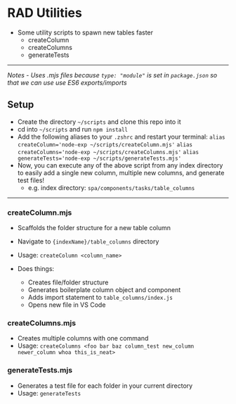 # RAD Utilities
- Some utility scripts to spawn new tables faster
  - createColumn
  - createColumns
  - generateTests
---
*Notes*
*- Uses .mjs files because `type: "module"` is set in `package.json` so that we can use use ES6 exports/imports*

## Setup
- Create the directory `~/scripts` and clone this repo into it
- cd into `~/scripts` and run `npm install`
- Add the following aliases to your `.zshrc` and restart your terminal:
  `alias createColumn='node-exp ~/scripts/createColumn.mjs'`
  `alias createColumns='node-exp ~/scripts/createColumns.mjs'`
  `alias generateTests='node-exp ~/scripts/generateTests.mjs'`
- Now, you can execute any of the above script from any index directory to easily add a single new column, multiple new columns, and generate test files!
  - e.g. index directory: `spa/components/tasks/table_columns`
---

### createColumn.mjs
- Scaffolds the folder structure for a new table column
- Navigate to `{indexName}/table_columns` directory
- Usage: `createColumn <column_name>`

- Does things:
   - Creates file/folder structure
   - Generates boilerplate column object and component
   - Adds import statement to `table_columns/index.js` 
   - Opens new file in VS Code

### createColumns.mjs
- Creates multiple columns with one command
- Usage: `createColumns <foo bar baz column_test new_column newer_column whoa this_is_neat>`


### generateTests.mjs
- Generates a test file for each folder in your current directory
- Usage: `generateTests`